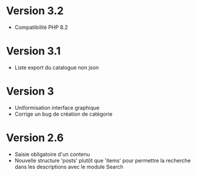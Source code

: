 # Version 3.2
- Compatibilité PHP 8.2
# Version 3.1
- Liste export du catalogue non json
# Version 3
- Uniformisation interface graphique
- Corrige un bug de création de catégorie
# Version 2.6
- Saisie obligatoire d'un contenu
- Nouvelle structure 'posts' plutôt que 'items' pour permettre la recherche dans les descriptions avec le module Search
